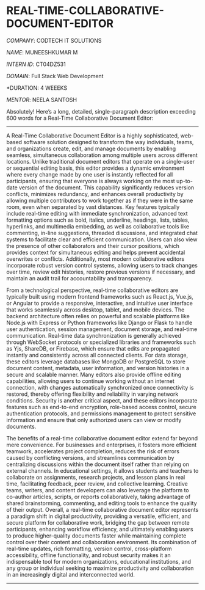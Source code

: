 # REAL-TIME-COLLABORATIVE-DOCUMENT-EDITOR

*COMPANY*: CODTECH IT SOLUTIONS

*NAME*: MUNEESHKUMAR M

*INTERN ID*: CT04DZ531

*DOMAIN*: Full Stack Web Development

*DURATION: 4 WEEEKS

*MENTOR*: NEELA SANTOSH

Absolutely! Here’s a long, detailed, single-paragraph description exceeding 600 words for a Real-Time Collaborative Document Editor:


---

A Real-Time Collaborative Document Editor is a highly sophisticated, web-based software solution designed to transform the way individuals, teams, and organizations create, edit, and manage documents by enabling seamless, simultaneous collaboration among multiple users across different locations. Unlike traditional document editors that operate on a single-user or sequential editing basis, this editor provides a dynamic environment where every change made by one user is instantly reflected for all participants, ensuring that everyone is always working on the most up-to-date version of the document. This capability significantly reduces version conflicts, minimizes redundancy, and enhances overall productivity by allowing multiple contributors to work together as if they were in the same room, even when separated by vast distances. Key features typically include real-time editing with immediate synchronization, advanced text formatting options such as bold, italics, underline, headings, lists, tables, hyperlinks, and multimedia embedding, as well as collaborative tools like commenting, in-line suggestions, threaded discussions, and integrated chat systems to facilitate clear and efficient communication. Users can also view the presence of other collaborators and their cursor positions, which provides context for simultaneous editing and helps prevent accidental overwrites or conflicts. Additionally, most modern collaborative editors incorporate robust version control systems, allowing users to track changes over time, review edit histories, restore previous versions if necessary, and maintain an audit trail for accountability and transparency.

From a technological perspective, real-time collaborative editors are typically built using modern frontend frameworks such as React.js, Vue.js, or Angular to provide a responsive, interactive, and intuitive user interface that works seamlessly across desktop, tablet, and mobile devices. The backend architecture often relies on powerful and scalable platforms like Node.js with Express or Python frameworks like Django or Flask to handle user authentication, session management, document storage, and real-time communication. Real-time data synchronization is generally achieved through WebSocket protocols or specialized libraries and frameworks such as Yjs, ShareDB, or Firebase, which ensure that edits are propagated instantly and consistently across all connected clients. For data storage, these editors leverage databases like MongoDB or PostgreSQL to store document content, metadata, user information, and version histories in a secure and scalable manner. Many editors also provide offline editing capabilities, allowing users to continue working without an internet connection, with changes automatically synchronized once connectivity is restored, thereby offering flexibility and reliability in varying network conditions. Security is another critical aspect, and these editors incorporate features such as end-to-end encryption, role-based access control, secure authentication protocols, and permissions management to protect sensitive information and ensure that only authorized users can view or modify documents.

The benefits of a real-time collaborative document editor extend far beyond mere convenience. For businesses and enterprises, it fosters more efficient teamwork, accelerates project completion, reduces the risk of errors caused by conflicting versions, and streamlines communication by centralizing discussions within the document itself rather than relying on external channels. In educational settings, it allows students and teachers to collaborate on assignments, research projects, and lesson plans in real time, facilitating feedback, peer review, and collective learning. Creative teams, writers, and content developers can also leverage the platform to co-author articles, scripts, or reports collaboratively, taking advantage of shared brainstorming, commenting, and editing tools to enhance the quality of their output. Overall, a real-time collaborative document editor represents a paradigm shift in digital productivity, providing a versatile, efficient, and secure platform for collaborative work, bridging the gap between remote participants, enhancing workflow efficiency, and ultimately enabling users to produce higher-quality documents faster while maintaining complete control over their content and collaboration environment. Its combination of real-time updates, rich formatting, version control, cross-platform accessibility, offline functionality, and robust security makes it an indispensable tool for modern organizations, educational institutions, and any group or individual seeking to maximize productivity and collaboration in an increasingly digital and interconnected world.


---
